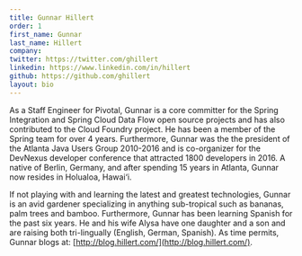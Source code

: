 ```yaml
---
title: Gunnar Hillert
order: 1
first_name: Gunnar
last_name: Hillert
company:
twitter: https://twitter.com/ghillert
linkedin: https://www.linkedin.com/in/hillert
github: https://github.com/ghillert
layout: bio
---
```

As a Staff Engineer for Pivotal, Gunnar is a core committer for the Spring Integration and Spring Cloud Data Flow open source projects and has also contributed to the Cloud Foundry project. He has been a member of the Spring team for over 4 years. Furthermore, Gunnar was the the president of the Atlanta Java Users Group 2010-2016 and is co-organizer for the DevNexus developer conference that attracted 1800 developers in 2016. A native of Berlin, Germany, and after spending 15 years in Atlanta, Gunnar now resides in Holualoa, Hawai‘i.

If not playing with and learning the latest and greatest technologies, Gunnar is an avid gardener specializing in anything sub-tropical such as bananas, palm trees and bamboo. Furthermore, Gunnar has been learning Spanish for the past six years. He and his wife Alysa have one daughter and a son and are raising both tri-lingually (English, German, Spanish). As time permits, Gunnar blogs at: [http://blog.hillert.com/](http://blog.hillert.com/).
